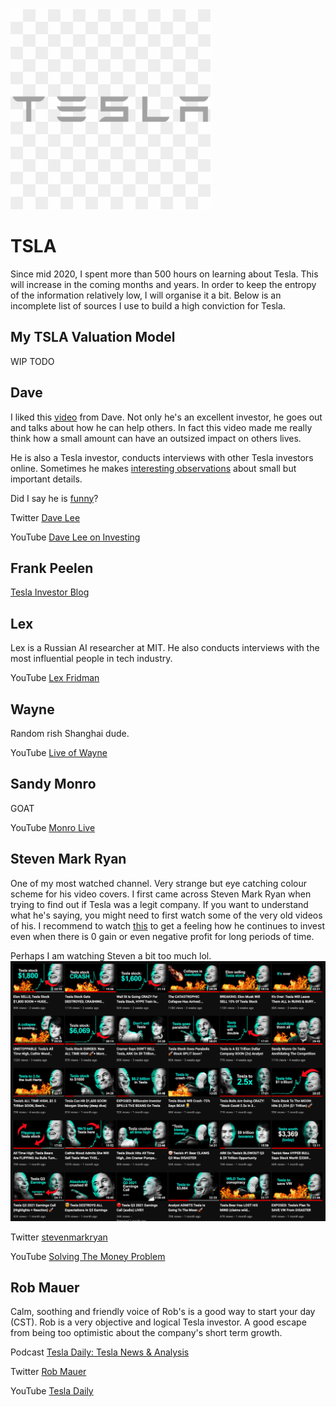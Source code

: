 <img src="/figures/tsla.png" width="320">

# TSLA
Since mid 2020, I spent more than 500 hours on learning about Tesla. This will 
increase in the coming months and years. In order to keep the entropy of the information
relatively low, I will organise it a bit. Below is an incomplete list
of sources I use to build a high conviction for Tesla.

## My TSLA Valuation Model
WIP TODO

## Dave
I liked this [video](https://youtu.be/dPQKku2_Lvg) from Dave. Not only he's an excellent
investor, he goes out and talks about how he can help others. In fact this video
made me really think how a small amount can have an outsized impact on others lives.

He is also a Tesla investor, conducts interviews with other Tesla investors online.
Sometimes he makes [interesting observations](https://twitter.com/heydave7/status/1460011655002271747?s=20)
about small but important details.

Did I say he is [funny](https://twitter.com/heydave7/status/1462657208399929347?s=20)?

Twitter [Dave Lee](https://twitter.com/heydave7)

YouTube [Dave Lee on Investing](https://www.youtube.com/c/DaveLeeonInvesting)

## Frank Peelen
[Tesla Investor Blog](https://teslainvestor.blogspot.com/)

## Lex
Lex is a Russian AI researcher at MIT. He also conducts interviews with the most
influential people in tech industry.

YouTube [Lex Fridman](https://www.youtube.com/c/lexfridman)

## Wayne
Random rish Shanghai dude.

YouTube [Live of Wayne](https://www.youtube.com/channel/UCCL1wNSPW3gdA3teKa-RPYA)

## Sandy Monro
GOAT

YouTube [Monro Live](https://www.youtube.com/c/MunroLive)

## Steven Mark Ryan
One of my most watched channel. Very strange but eye catching colour scheme for
his video covers. I first came across Steven Mark Ryan when trying to find out
if Tesla was a legit company. If you want to understand what he's saying, you
might need to first watch some of the very old videos of his. I recommend to watch
[this](https://youtu.be/OYe8EC8ywWM) to get a feeling how he continues to invest
even when there is 0 gain or even negative profit for long periods of time.

Perhaps I am watching Steven a bit too much lol.
<img src="/figures/solvingthemoneyproblem.png" width="750">

Twitter [stevenmarkryan](https://twitter.com/stevenmarkryan)

YouTube [Solving The Money Problem](https://www.youtube.com/c/SolvingTheMoneyProblem)

## Rob Mauer
Calm, soothing and friendly voice of Rob's is a good way to start your day (CST).
Rob is a very objective and logical Tesla investor. A good escape from being too
optimistic about the company's short term growth. 

Podcast [Tesla Daily: Tesla News & Analysis](https://podcasts.apple.com/us/podcast/tesla-daily-tesla-news-analysis/id1273643094)

Twitter [Rob Mauer](https://twitter.com/TeslaPodcast)

YouTube [Tesla Daily](https://www.youtube.com/c/TeslaDaily)
